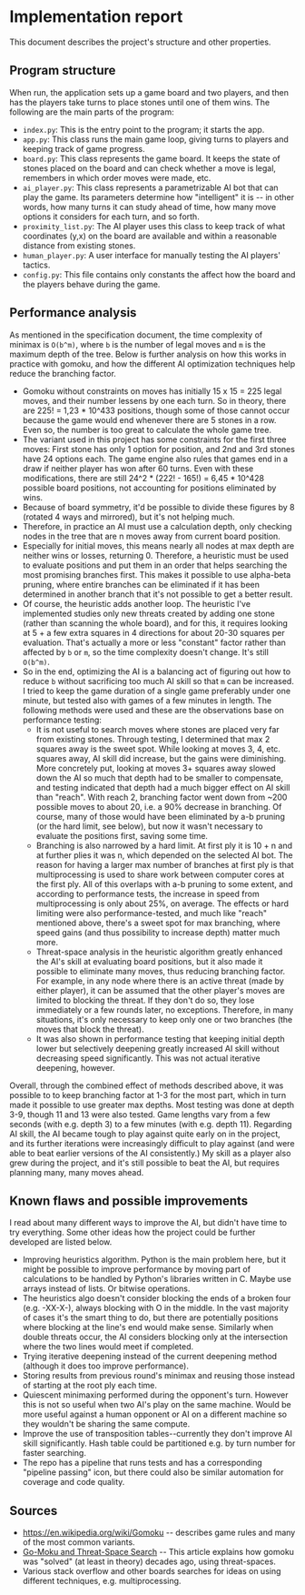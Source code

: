 # Implementation report

This document describes the project's structure and other properties.

## Program structure

When run, the application sets up a game board and two players, and then has the players take turns to place stones until one of them wins. The following are the main parts of the program:

* `index.py`: This is the entry point to the program; it starts the app.
* `app.py`: This class runs the main game loop, giving turns to players and keeping track of game progress.
* `board.py`: This class represents the game board. It keeps the state of stones placed on the board and can check whether a move is legal, remembers in which order moves were made, etc.
* `ai_player.py`: This class represents a parametrizable AI bot that can play the game. Its parameters determine how "intelligent" it is -- in other words, how many turns it can study ahead of time, how many move options it considers for each turn, and so forth.
* `proximity_list.py`: The AI player uses this class to keep track of what coordinates (y,x) on the board are available and within a reasonable distance from existing stones.
* `human_player.py`: A user interface for manually testing the AI players' tactics.
* `config.py`: This file contains only constants the affect how the board and the players behave during the game.

## Performance analysis

As mentioned in the specification document, the time complexity of minimax is `O(b^m)`, where `b` is the number of legal moves and `m` is the maximum depth of the tree. Below is further analysis on how this works in practice with gomoku, and how the different AI optimization techniques help reduce the branching factor.
* Gomoku without constraints on moves has initially 15 x 15 = 225 legal moves, and their number lessens by one each turn. So in theory, there are 225! = 1,23 * 10^433 positions, though some of those cannot occur because the game would end whenever there are 5 stones in a row. Even so, the number is too great to calculate the whole game tree.
* The variant used in this project has some constraints for the first three moves: First stone has only 1 option for position, and 2nd and 3rd stones have 24 options each. The game engine also rules that games end in a draw if neither player has won after 60 turns. Even with these modifications, there are still 24^2 * (222! - 165!) = 6,45 * 10^428 possible board positions, not accounting for positions eliminated by wins.
* Because of board symmetry, it'd be possible to divide these figures by 8 (rotated 4 ways and mirrored), but it's not helping much.
* Therefore, in practice an AI must use a calculation depth, only checking nodes in the tree that are n moves away from current board position.
* Especially for initial moves, this means nearly all nodes at max depth are neither wins or losses, returning 0. Therefore, a heuristic must be used to evaluate positions and put them in an order that helps searching the most promising branches first. This makes it possible to use alpha-beta pruning, where entire branches can be eliminated if it has been determined in another branch that it's not possible to get a better result.
* Of course, the heuristic adds another loop. The heuristic I've implemented studies only new threats created by adding one stone (rather than scanning the whole board), and for this, it requires looking at 5 + a few extra squares in 4 directions for about 20-30 squares per evaluation. That's actually a more or less "constant" factor rather than affected by `b` or `m`, so the time complexity doesn't change. It's still `O(b^m)`.
* So in the end, optimizing the AI is a balancing act of figuring out how to reduce `b` without sacrificing too much AI skill so that `m` can be increased. I tried to keep the game duration of a single game preferably under one minute, but tested also with games of a few minutes in length. The following methods were used and these are the observations base on performance testing:
  - It is not useful to search moves where stones are placed very far from existing stones. Through testing, I determined that max 2 squares away is the sweet spot. While looking at moves 3, 4, etc. squares away, AI skill did increase, but the gains were diminishing. More concretely put, looking at moves 3+ squares away slowed down the AI so much that depth had to be smaller to compensate, and testing indicated that depth had a much bigger effect on AI skill than "reach". With reach 2, branching factor went down from ~200 possible moves to about 20, i.e. a 90% decrease in branching. Of course, many of those would have been eliminated by a-b pruning (or the hard limit, see below), but now it wasn't necessary to evaluate the positions first, saving some time.
  - Branching is also narrowed by a hard limit. At first ply it is 10 + n and at further plies it was n, which depended on the selected AI bot. The reason for having a larger max number of branches at first ply is that multiprocessing is used to share work between computer cores at the first ply. All of this overlaps with a-b pruning to some extent, and according to performance tests, the increase in speed from multiprocessing is only about 25%, on average. The effects or hard limiting were also performance-tested, and much like "reach" mentioned above, there's a sweet spot for max branching, where speed gains (and thus possibility to increase depth) matter much more.
  - Threat-space analysis in the heuristic algorithm greatly enhanced the AI's skill at evaluating board positions, but it also made it possible to eliminate many moves, thus reducing branching factor. For example, in any node where there is an active threat (made by either player), it can be assumed that the other player's moves are limited to blocking the threat. If they don't do so, they lose immediately or a few rounds later, no exceptions. Therefore, in many situations, it's only necessary to keep only one or two branches (the moves that block the threat).
  - It was also shown in performance testing that keeping initial depth lower but selectively deepening greatly increased AI skill without decreasing speed significantly. This was not actual iterative deepening, however.

Overall, through the combined effect of methods described above, it was possible to to keep branching factor at 1-3 for the most part, which in turn made it possible to use greater max depths. Most testing was done at depth 3-9, though 11 and 13 were also tested. Game lengths vary from a few seconds (with e.g. depth 3) to a few minutes (with e.g. depth 11). Regarding AI skill, the AI became tough to play against quite early on in the project, and its further iterations were increasingly difficult to play against (and were able to beat earlier versions of the AI consistently.) My skill as a player also grew during the project, and it's still possible to beat the AI, but requires planning many, many moves ahead.

## Known flaws and possible improvements

I read about many different ways to improve the AI, but didn't have time to try everything. Some other ideas how the project could be further developed are listed below.

* Improving heuristics algorithm. Python is the main problem here, but it might be possible to improve performance by moving part of calculations to be handled by Python's libraries written in C. Maybe use arrays instead of lists. Or bitwise operations.
* The heuristics algo doesn't consider blocking the ends of a broken four (e.g. -XX-X-), always blocking with O in the middle. In the vast majority of cases it's the smart thing to do, but there are potentially positions where blocking at the line's end would make sense. Similarly when double threats occur, the AI considers blocking only at the intersection where the two lines would meet if completed.
* Trying iterative deepening instead of the current deepening method (although it does too improve performance).
* Storing results from previous round's minimax and reusing those instead of starting at the root ply each time.
* Quiescent minimaxing performed during the opponent's turn. However this is not so useful when two AI's play on the same machine. Would be more useful against a human opponent or AI on a different machine so they wouldn't be sharing the same compute.
* Improve the use of transposition tables--currently they don't improve AI skill significantly. Hash table could be partitioned e.g. by turn number for faster searching.
* The repo has a pipeline that runs tests and has a corresponding "pipeline passing" icon, but there could also be similar automation for coverage and code quality.

## Sources

* https://en.wikipedia.org/wiki/Gomoku -- describes game rules and many of the most common variants.
* [Go-Moku and Threat-Space Search](https://www.bing.com/ck/a?!&&p=ca281f984ef1b35aJmltdHM9MTY3MjM1ODQwMCZpZ3VpZD0yZmQzZjU2MS02MjVlLTYxNWEtMzAyMS1lNTUyNjNiNTYwNGUmaW5zaWQ9NTIwMQ&ptn=3&hsh=3&fclid=2fd3f561-625e-615a-3021-e55263b5604e&psq=threat+space+analysis+gomoku&u=a1aHR0cHM6Ly93d3cucmVzZWFyY2hnYXRlLm5ldC9wdWJsaWNhdGlvbi8yMjUyNDQ3X0dvLU1va3VfYW5kX1RocmVhdC1TcGFjZV9TZWFyY2g&ntb=1) -- This article explains how gomoku was "solved" (at least in theory) decades ago, using threat-spaces.
* Various stack overflow and other boards searches for ideas on using different techniques, e.g. multiprocessing.
